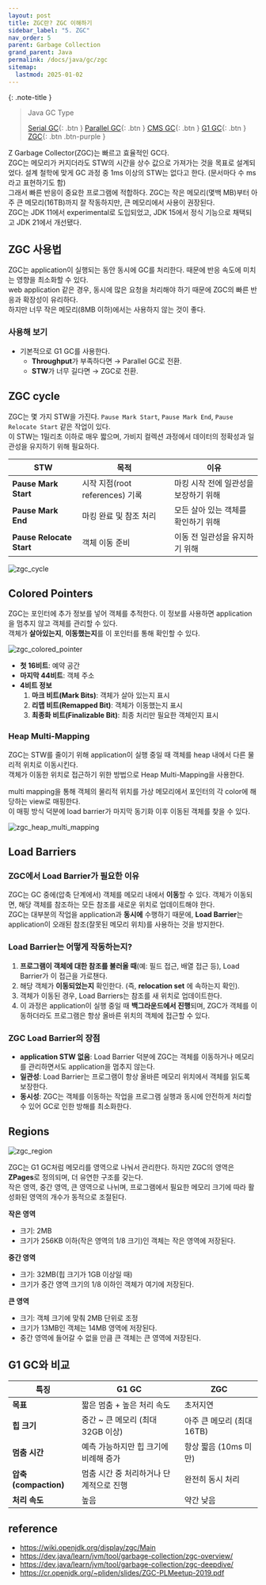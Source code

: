 ```yaml
---
layout: post
title: ZGC란? ZGC 이해하기
sidebar_label: "5. ZGC"
nav_order: 5
parent: Garbage Collection
grand_parent: Java
permalink: /docs/java/gc/zgc
sitemap:
  lastmod: 2025-01-02
---
```


{: .note-title }
> Java GC Type
>
> [Serial GC](/docs/java/gc/serial_gc){: .btn }
> [Parallel GC](/docs/java/gc/parallel_gc){: .btn }
> [CMS GC](/docs/java/gc/cms_gc){: .btn }
> [G1 GC](/docs/java/gc/g1_gc){: .btn }
> [ZGC](/docs/java/gc/zgc){: .btn .btn-purple }

Z Garbage Collector(ZGC)는 빠르고 효율적인 GC다.   
ZGC는 메모리가 커지더라도 STW의 시간을 상수 값으로 가져가는 것을 목표로 설계되었다. 설계 철학에 맞게 GC 과정 중 1ms 이상의 STW는 없다고 한다. (문서마다 수 ms 라고 표현하기도 함)  
그래서 빠른 반응이 중요한 프로그램에 적합하다. ZGC는 작은 메모리(몇백 MB)부터 아주 큰 메모리(16TB)까지 잘 작동하지만, 큰 메모리에서 사용이 권장된다.  
ZGC는 JDK 11에서 experimental로 도입되었고, JDK 15에서 정식 기능으로 채택되고 JDK 21에서 개선됐다.

## ZGC 사용법

ZGC는 application이 실행되는 동안 동시에 GC를 처리한다. 때문에 반응 속도에 미치는 영향을 최소화할 수 있다.  
web application 같은 경우, 동시에 많은 요청을 처리해야 하기 때문에 ZGC의 빠른 반응과 확장성이 유리하다.  
하지만 너무 작은 메모리(8MB 이하)에서는 사용하지 않는 것이 좋다.

### 사용해 보기

- 기본적으로 G1 GC를 사용한다.
  - **Throughput**가 부족하다면 → Parallel GC로 전환.
  - **STW**가 너무 길다면 → ZGC로 전환.

## ZGC cycle

ZGC는 몇 가지 STW을 가진다. `Pause Mark Start`, `Pause Mark End`, `Pause Relocate Start` 같은 작업이 있다.  
이 STW는 1밀리초 이하로 매우 짧으며, 가비지 컬렉션 과정에서 데이터의 정확성과 일관성을 유지하기 위해 필요하다.

| STW                      | 목적                                    | 이유                         |
|--------------------------|---------------------------------|----------------------------|
| **Pause Mark Start**     | 시작 지점(root references) 기록       | 마킹 시작 전에 일관성을 보장하기 위해 |
| **Pause Mark End**       | 마킹 완료 및 참조 처리                 | 모든 살아 있는 객체를 확인하기 위해  |
| **Pause Relocate Start** | 객체 이동 준비                      | 이동 전 일관성을 유지하기 위해    |

![zgc_cycle](/images/post/java/gc/zgc_cycle.png)

## Colored Pointers

ZGC는 포인터에 추가 정보를 넣어 객체를 추적한다. 이 정보를 사용하면 application을 멈추지 않고 객체를 관리할 수 있다.  
객체가 **살아있는지**, **이동했는지**를 이 포인터를 통해 확인할 수 있다.

![zgc_colored_pointer](/images/post/java/gc/zgc_colored_pointer.png)

- **첫 16비트**: 예약 공간
- **마지막 44비트**: 객체 주소
- **4비트 정보**
   1. **마크 비트(Mark Bits)**: 객체가 살아 있는지 표시
   2. **리맵 비트(Remapped Bit)**: 객체가 이동했는지 표시
   3. **최종화 비트(Finalizable Bit)**: 최종 처리만 필요한 객체인지 표시

### Heap Multi-Mapping

ZGC는 STW를 줄이기 위해 application이 실행 중일 때 객체를 heap 내에서 다른 물리적 위치로 이동시킨다.  
객체가 이동한 위치로 접근하기 위한 방법으로 Heap Multi-Mapping을 사용한다.  
 
multi mapping을 통해 객체의 물리적 위치를 가상 메모리에서 포인터의 각 color에 해당하는 view로 매핑한다.  
이 매핑 방식 덕분에 load barrier가 마지막 동기화 이후 이동된 객체를 찾을 수 있다.

![zgc_heap_multi_mapping](/images/post/java/gc/zgc_heap_multi_mapping.png)

## Load Barriers

### ZGC에서 Load Barrier가 필요한 이유

ZGC는 GC 중에(압축 단계에서) 객체를 메모리 내에서 **이동**할 수 있다. 객체가 이동되면, 해당 객체를 참조하는 모든 참조를 새로운 위치로 업데이트해야 한다.  
ZGC는 대부분의 작업을 application과 **동시에** 수행하기 때문에, **Load Barrier**는 application이 오래된 참조(잘못된 메모리 위치)를 사용하는 것을 방지한다.

### Load Barrier는 어떻게 작동하는지?

1. **프로그램이 객체에 대한 참조를 불러올 때**(예: 필드 접근, 배열 접근 등), Load Barrier가 이 접근을 가로챈다.
2. 해당 객체가 **이동되었는지** 확인한다. (즉, **relocation set** 에 속하는지 확인).
3. 객체가 이동된 경우, Load Barriers는 참조를 새 위치로 업데이트한다.
4. 이 과정은 application이 실행 중일 때 **백그라운드에서 진행**되며, ZGC가 객체를 이동하더라도 프로그램은 항상 올바른 위치의 객체에 접근할 수 있다.

### ZGC Load Barrier의 장점

- **application STW 없음**: Load Barrier 덕분에 ZGC는 객체를 이동하거나 메모리를 관리하면서도 application을 멈추지 않는다.
- **일관성**: Load Barrier는 프로그램이 항상 올바른 메모리 위치에서 객체를 읽도록 보장한다.
- **동시성**: ZGC는 객체를 이동하는 작업을 프로그램 실행과 동시에 안전하게 처리할 수 있어 GC로 인한 방해를 최소화한다.

## Regions

![zgc_region](/images/post/java/gc/zgc_region.png)

ZGC는 G1 GC처럼 메모리를 영역으로 나눠서 관리한다. 하지만 ZGC의 영역은 **ZPages**로 정의되며, 더 유연한 구조를 갖는다.    
작은 영역, 중간 영역, 큰 영역으로 나뉘며, 프로그램에서 필요한 메모리 크기에 따라 활성화된 영역의 개수가 동적으로 조절된다.

**작은 영역**
- 크기: 2MB
- 크기가 256KB 이하(작은 영역의 1/8 크기)인 객체는 작은 영역에 저장된다.

**중간 영역**
- 크기: 32MB(힙 크기가 1GB 이상일 때)
- 크기가 중간 영역 크기의 1/8 이하인 객체가 여기에 저장된다.

**큰 영역**
- 크기: 객체 크기에 맞춰 2MB 단위로 조정
- 크기가 13MB인 객체는 14MB 영역에 저장된다.
- 중간 영역에 들어갈 수 없을 만큼 큰 객체는 큰 영역에 저장된다.

## G1 GC와 비교

| 특징                 | G1 GC                       | ZGC                  |
|---------------------|----------------------------|----------------------|
| **목표**         | 짧은 멈춤 + 높은 처리 속도         | 초저지연               |
| **힙 크기**           | 중간 ~ 큰 메모리 (최대 32GB 이상)    | 아주 큰 메모리 (최대 16TB) |
| **멈춤 시간**         | 예측 가능하지만 힙 크기에 비례해 증가  | 항상 짧음 (10ms 미만)     |
| **압축(compaction)** | 멈춤 시간 중 처리하거나 단계적으로 진행 | 완전히 동시 처리          |
| **처리 속도**         | 높음                          | 약간 낮음               |


## reference

- https://wiki.openjdk.org/display/zgc/Main
- https://dev.java/learn/jvm/tool/garbage-collection/zgc-overview/
- https://dev.java/learn/jvm/tool/garbage-collection/zgc-deepdive/
- https://cr.openjdk.org/~pliden/slides/ZGC-PLMeetup-2019.pdf
